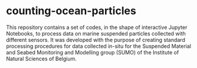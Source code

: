 # counting-ocean-particles
This repository contains a set of codes, in the shape of interactive Jupyter Notebooks, to process data on marine suspended particles collected with different sensors. It was developed with the purpose of creating standard processing procedures for data collected in-situ for the Suspended Material and Seabed Monitoring and Modelling group (SUMO) of the Institute of Natural Sciences of Belgium.
